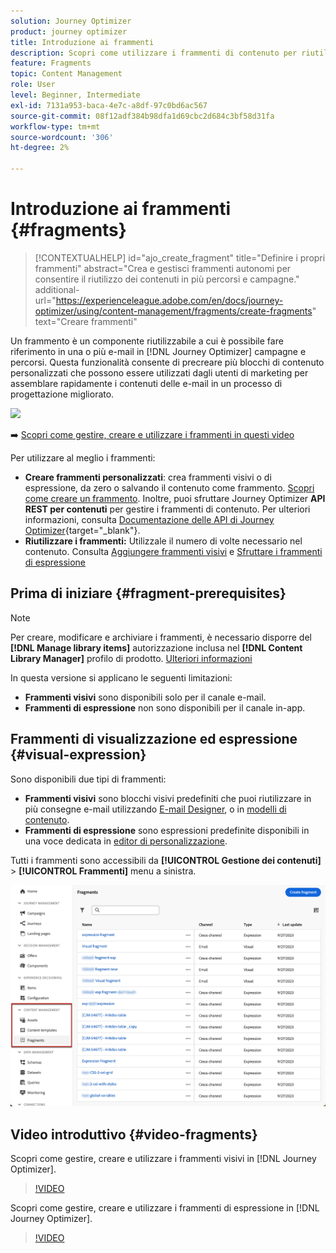 ```yaml
---
solution: Journey Optimizer
product: journey optimizer
title: Introduzione ai frammenti
description: Scopri come utilizzare i frammenti di contenuto per riutilizzare i contenuti nelle campagne e nei percorsi Journey Optimizer
feature: Fragments
topic: Content Management
role: User
level: Beginner, Intermediate
exl-id: 7131a953-baca-4e7c-a8df-97c0bd6ac567
source-git-commit: 08f12adf384b98dfa1d69cbc2d684c3bf58d31fa
workflow-type: tm+mt
source-wordcount: '306'
ht-degree: 2%

---
```


# Introduzione ai frammenti {#fragments}

>[!CONTEXTUALHELP]
>id="ajo_create_fragment"
>title="Definire i propri frammenti"
>abstract="Crea e gestisci frammenti autonomi per consentire il riutilizzo dei contenuti in più percorsi e campagne."
>additional-url="https://experienceleague.adobe.com/en/docs/journey-optimizer/using/content-management/fragments/create-fragments" text="Creare frammenti"

Un frammento è un componente riutilizzabile a cui è possibile fare riferimento in una o più e-mail in [!DNL Journey Optimizer] campagne e percorsi. Questa funzionalità consente di precreare più blocchi di contenuto personalizzati che possono essere utilizzati dagli utenti di marketing per assemblare rapidamente i contenuti delle e-mail in un processo di progettazione migliorato.

![](../rn/assets/do-not-localize/fragments.gif)

➡️ [Scopri come gestire, creare e utilizzare i frammenti in questi video](#video-fragments)

Per utilizzare al meglio i frammenti:

* **Creare frammenti personalizzati**: crea frammenti visivi o di espressione, da zero o salvando il contenuto come frammento. [Scopri come creare un frammento](#create-fragments). Inoltre, puoi sfruttare Journey Optimizer **API REST per contenuti** per gestire i frammenti di contenuto. Per ulteriori informazioni, consulta [Documentazione delle API di Journey Optimizer](https://developer.adobe.com/journey-optimizer-apis/references/content/){target="_blank"}.
* **Riutilizzare i frammenti:** Utilizzale il numero di volte necessario nel contenuto. Consulta [Aggiungere frammenti visivi](../email/use-visual-fragments.md) e [Sfruttare i frammenti di espressione](../personalization/use-expression-fragments.md)

## Prima di iniziare {#fragment-prerequisites}

>[!NOTE]
>
>Per creare, modificare e archiviare i frammenti, è necessario disporre del **[!DNL Manage library items]** autorizzazione inclusa nel **[!DNL Content Library Manager]** profilo di prodotto. [Ulteriori informazioni](../administration/ootb-product-profiles.md#content-library-manager)

In questa versione si applicano le seguenti limitazioni:

* **Frammenti visivi** sono disponibili solo per il canale e-mail.
* **Frammenti di espressione** non sono disponibili per il canale in-app.

## Frammenti di visualizzazione ed espressione {#visual-expression}

Sono disponibili due tipi di frammenti:

* **Frammenti visivi** sono blocchi visivi predefiniti che puoi riutilizzare in più consegne e-mail utilizzando [E-mail Designer](../email/get-started-email-design.md), o in [modelli di contenuto](../email/use-email-templates.md).
* **Frammenti di espressione** sono espressioni predefinite disponibili in una voce dedicata in [editor di personalizzazione](../personalization/personalization-build-expressions.md).


Tutti i frammenti sono accessibili da **[!UICONTROL Gestione dei contenuti]** > **[!UICONTROL Frammenti]**  menu a sinistra.

![](assets/fragment-list.png)

## Video introduttivo {#video-fragments}

Scopri come gestire, creare e utilizzare i frammenti visivi in [!DNL Journey Optimizer].

>[!VIDEO](https://video.tv.adobe.com/v/3419932/?quality=12)

Scopri come gestire, creare e utilizzare i frammenti di espressione in [!DNL Journey Optimizer].

>[!VIDEO](https://video.tv.adobe.com/v/3424587/?quality=12)
